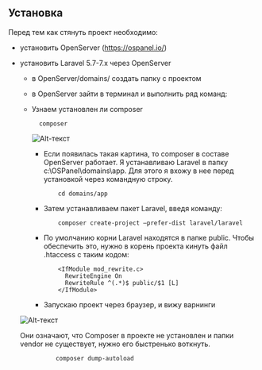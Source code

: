 ## Установка

Перед тем как стянуть проект необходимо:
* установить OpenServer (https://ospanel.io/)
* установить Laravel 5.7-7.x через OpenServer
    * в OpenServer/domains/ создать папку с проектом
    * в OpenServer зайти в терминал и выполнить ряд команд:
    * Узнаем установлен ли composer
    
            
            composer
            
            
         ![Alt-текст](https://bogdanowsky.ru/wp-content/uploads/2019/12/7.png "Орк")    
         
      * Если появилась такая картина, то composer в составе OpenServer работает.
        Я устанавливаю Laravel в папку c:\OSPanel\domains\app. Для этого я вхожу в нее перед установкой через командную строку.
        
               
                cd domains/app
                
                
      * Затем устанавливаем пакет Laravel, введя команду:
      
                
                composer create-project —prefer-dist laravel/laravel
                
                
      * По умолчанию корни Laravel находятся в папке public. Чтобы обеспечить это, нужно в корень проекта кинуть файл .htaccess с таким кодом:
      
                
                <IfModule mod_rewrite.c>
                  RewriteEngine On
                  RewriteRule ^(.*)$ public/$1 [L]
                </IfModule>
               
                
      * Запускаю проект через браузер, и вижу варнинги
      
     ![Alt-текст](https://bogdanowsky.ru/wp-content/uploads/2019/12/4.png "Орк")  
      
     Они означают, что Composer в проекте не установлен и папки vendor не существует, нужно его быстренько воткнуть.
                
                composer dump-autoload
                
